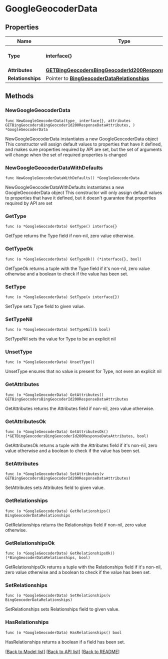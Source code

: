 # GoogleGeocoderData

## Properties

Name | Type | Description | Notes
------------ | ------------- | ------------- | -------------
**Type** | **interface{}** | The resource&#39;s type | 
**Attributes** | [**GETBingGeocodersBingGeocoderId200ResponseDataAttributes**](GETBingGeocodersBingGeocoderId200ResponseDataAttributes.md) |  | 
**Relationships** | Pointer to [**BingGeocoderDataRelationships**](BingGeocoderDataRelationships.md) |  | [optional] 

## Methods

### NewGoogleGeocoderData

`func NewGoogleGeocoderData(type_ interface{}, attributes GETBingGeocodersBingGeocoderId200ResponseDataAttributes, ) *GoogleGeocoderData`

NewGoogleGeocoderData instantiates a new GoogleGeocoderData object
This constructor will assign default values to properties that have it defined,
and makes sure properties required by API are set, but the set of arguments
will change when the set of required properties is changed

### NewGoogleGeocoderDataWithDefaults

`func NewGoogleGeocoderDataWithDefaults() *GoogleGeocoderData`

NewGoogleGeocoderDataWithDefaults instantiates a new GoogleGeocoderData object
This constructor will only assign default values to properties that have it defined,
but it doesn't guarantee that properties required by API are set

### GetType

`func (o *GoogleGeocoderData) GetType() interface{}`

GetType returns the Type field if non-nil, zero value otherwise.

### GetTypeOk

`func (o *GoogleGeocoderData) GetTypeOk() (*interface{}, bool)`

GetTypeOk returns a tuple with the Type field if it's non-nil, zero value otherwise
and a boolean to check if the value has been set.

### SetType

`func (o *GoogleGeocoderData) SetType(v interface{})`

SetType sets Type field to given value.


### SetTypeNil

`func (o *GoogleGeocoderData) SetTypeNil(b bool)`

 SetTypeNil sets the value for Type to be an explicit nil

### UnsetType
`func (o *GoogleGeocoderData) UnsetType()`

UnsetType ensures that no value is present for Type, not even an explicit nil
### GetAttributes

`func (o *GoogleGeocoderData) GetAttributes() GETBingGeocodersBingGeocoderId200ResponseDataAttributes`

GetAttributes returns the Attributes field if non-nil, zero value otherwise.

### GetAttributesOk

`func (o *GoogleGeocoderData) GetAttributesOk() (*GETBingGeocodersBingGeocoderId200ResponseDataAttributes, bool)`

GetAttributesOk returns a tuple with the Attributes field if it's non-nil, zero value otherwise
and a boolean to check if the value has been set.

### SetAttributes

`func (o *GoogleGeocoderData) SetAttributes(v GETBingGeocodersBingGeocoderId200ResponseDataAttributes)`

SetAttributes sets Attributes field to given value.


### GetRelationships

`func (o *GoogleGeocoderData) GetRelationships() BingGeocoderDataRelationships`

GetRelationships returns the Relationships field if non-nil, zero value otherwise.

### GetRelationshipsOk

`func (o *GoogleGeocoderData) GetRelationshipsOk() (*BingGeocoderDataRelationships, bool)`

GetRelationshipsOk returns a tuple with the Relationships field if it's non-nil, zero value otherwise
and a boolean to check if the value has been set.

### SetRelationships

`func (o *GoogleGeocoderData) SetRelationships(v BingGeocoderDataRelationships)`

SetRelationships sets Relationships field to given value.

### HasRelationships

`func (o *GoogleGeocoderData) HasRelationships() bool`

HasRelationships returns a boolean if a field has been set.


[[Back to Model list]](../README.md#documentation-for-models) [[Back to API list]](../README.md#documentation-for-api-endpoints) [[Back to README]](../README.md)


